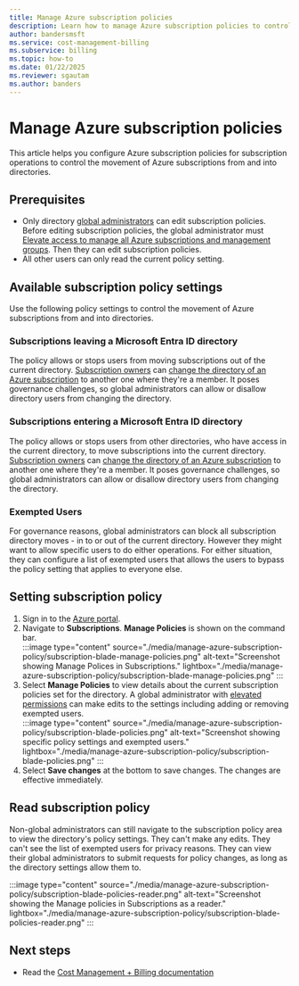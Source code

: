 ```yaml
---
title: Manage Azure subscription policies
description: Learn how to manage Azure subscription policies to control the movement of Azure subscriptions from and into directories.
author: bandersmsft
ms.service: cost-management-billing
ms.subservice: billing
ms.topic: how-to
ms.date: 01/22/2025
ms.reviewer: sgautam
ms.author: banders
---
```


# Manage Azure subscription policies

This article helps you configure Azure subscription policies for subscription operations to control the movement of Azure subscriptions from and into directories.

## Prerequisites

- Only directory [global administrators](../../active-directory/roles/permissions-reference.md#global-administrator) can edit subscription policies. Before editing subscription policies, the global administrator must [Elevate access to manage all Azure subscriptions and management groups](../../role-based-access-control/elevate-access-global-admin.md). Then they can edit subscription policies.
- All other users can only read the current policy setting.

## Available subscription policy settings

Use the following policy settings to control the movement of Azure subscriptions from and into directories.

### Subscriptions leaving a Microsoft Entra ID directory

The policy allows or stops users from moving subscriptions out of the current directory. [Subscription owners](../../role-based-access-control/built-in-roles.md#owner) can [change the directory of an Azure subscription](../../active-directory/fundamentals/active-directory-how-subscriptions-associated-directory.md) to another one where they're a member. It poses governance challenges, so global administrators can allow or disallow directory users from changing the directory.

### Subscriptions entering a Microsoft Entra ID directory

The policy allows or stops users from other directories, who have access in the current directory, to move subscriptions into the current directory. [Subscription owners](../../role-based-access-control/built-in-roles.md#owner) can [change the directory of an Azure subscription](../../active-directory/fundamentals/active-directory-how-subscriptions-associated-directory.md) to another one where they're a member. It poses governance challenges, so global administrators can allow or disallow directory users from changing the directory.

### Exempted Users

For governance reasons, global administrators can block all subscription directory moves - in to or out of the current directory. However they might want to allow specific users to do either operations. For either situation, they can configure a list of exempted users that allows the users to bypass the policy setting that applies to everyone else.

## Setting subscription policy

1. Sign in to the [Azure portal](https://portal.azure.com/).
1. Navigate to **Subscriptions**. **Manage Policies** is shown on the command bar.  
    :::image type="content" source="./media/manage-azure-subscription-policy/subscription-blade-manage-policies.png" alt-text="Screenshot showing Manage Polices in Subscriptions." lightbox="./media/manage-azure-subscription-policy/subscription-blade-manage-policies.png" :::
1. Select **Manage Policies** to view details about the current subscription policies set for the directory. A global administrator with [elevated permissions](../../role-based-access-control/elevate-access-global-admin.md) can make edits to the settings including adding or removing exempted users.  
    :::image type="content" source="./media/manage-azure-subscription-policy/subscription-blade-policies.png" alt-text="Screenshot showing specific policy settings and exempted users." lightbox="./media/manage-azure-subscription-policy/subscription-blade-policies.png" :::
1. Select **Save changes** at the bottom to save changes. The changes are effective immediately.

## Read subscription policy

Non-global administrators can still navigate to the subscription policy area to view the directory's policy settings. They can't make any edits. They can't see the list of exempted users for privacy reasons. They can view their global administrators to submit requests for policy changes, as long as the directory settings allow them to.

:::image type="content" source="./media/manage-azure-subscription-policy/subscription-blade-policies-reader.png" alt-text="Screenshot showing the Manage policies in Subscriptions as a reader." lightbox="./media/manage-azure-subscription-policy/subscription-blade-policies-reader.png" :::

## Next steps

- Read the [Cost Management + Billing documentation](../index.yml)
